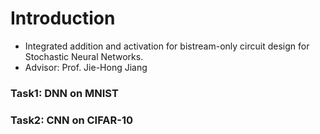 # Introduction
* Integrated addition and activation for bistream-only circuit design for Stochastic Neural Networks.
* Advisor: Prof. Jie-Hong Jiang
### Task1: DNN on MNIST
### Task2: CNN on CIFAR-10

